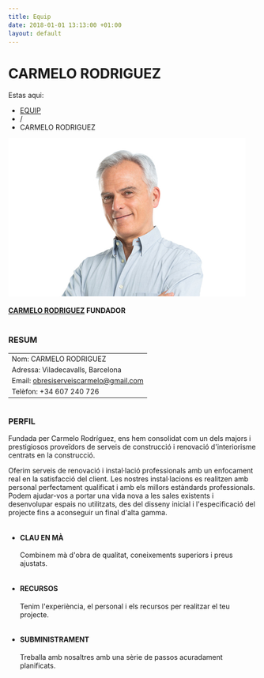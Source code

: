 ```yaml
---
title: Equip
date: 2018-01-01 13:13:00 +01:00
layout: default
---
```


<div class="theme-page padding-bottom-70">
    <div class="row gray full-width page-header vertical-align-table">
      <div class="row full-width padding-top-bottom-50 vertical-align-cell">
        <div class="row">
          <div class="page-header-left">
            <h1>CARMELO RODRIGUEZ</h1>
          </div>
          <div class="page-header-right">
            <div class="bread-crumb-container">
              <label>Estas aqui:</label>
              <ul class="bread-crumb">
                <li>
                  <a title="Our Team" href="#">
                    EQUIP
                  </a>
                </li>
                <li class="separator">
                  /
                </li>
                <li>
                  CARMELO RODRIGUEZ
                </li>
              </ul>
            </div>
          </div>
        </div>
      </div>
    </div>
    <div class="clearfix">
      <div class="row page-margin-top-section">
        <div class="column column-1-3">
          <div class="team-box single">
            <a href="#" title="CARMELO RODRIGUEZ">
              <img alt="CARMELO RODRIGUEZ" src="/assets/images/samples/480x320/team_04.png" style="display: block;">
            </a>
            <div class="team-content">
              <h4>
                <a href="#" title="CARMELO RODRIGUEZ">CARMELO RODRIGUEZ</a>
                <span>FUNDADOR</span>
              </h4>
            </div>
            <ul class="social-icons" style="left: 109px; display: none; top: 247px;">
              <li><a title="" target="_blank" href="http://facebook.com/" class="social-facebook">&nbsp;</a></li>
              <li><a title="" target="_blank" href="http://twitter.com/" class="social-twitter">&nbsp;</a></li>
              <li><a title="" target="_blank" href="http://linkedin.com" class="social-linkedin">&nbsp;</a></li>
            </ul>
          </div>
        </div>
        <div class="column column-1-3">
          <h3 class="box-header">RESUM</h3>
          <table class="margin-top-40 align-left">
            <tbody>
              <tr>
                <td>Nom: CARMELO RODRIGUEZ</td>
              </tr>
              <tr>
                <td>Adressa: Viladecavalls, Barcelona</td>
              </tr>
              <tr>
                <td>Email: <a href="mailto:obresiserveiscarmelo@gmail.com">obresiserveiscarmelo@gmail.com</a></td>
              </tr>
              <tr>
                <td>Telèfon: +34 607 240 726</td>
              </tr>
            </tbody>
          </table>
        </div>
        <div class="column column-1-3">
          <h3 class="box-header">PERFIL</h3>
          <p class="description t1 margin-top-34">Fundada per Carmelo Rodríguez, ens hem consolidat com un dels majors i prestigiosos proveïdors de serveis de construcció i renovació d'interiorisme centrats en la construcció.</p>
          <p class="description t1">Oferim serveis de renovació i instal·lació professionals amb un enfocament real en la satisfacció del client. Les nostres instal·lacions es realitzen amb personal perfectament qualificat i amb els millors estàndards professionals. Podem ajudar-vos a portar una vida nova a les sales existents i desenvolupar espais no utilitzats, des del disseny inicial i l'especificació del projecte fins a aconseguir un final d'alta gamma.</p>
        </div>
      </div>
      <div class="row top-border page-margin-top-section full-width">
        <div class="row page-margin-top-section">
          <div class="column column-1-3">
            <ul class="features-list">
              <li class="sl-small-key">
                <h4>CLAU EN MÀ</h4>
                <p>Combinem mà d'obra de qualitat, coneixements superiors i preus ajustats.</p>
              </li>
            </ul>
          </div>
          <div class="column column-1-3">
            <ul class="features-list">
              <li class="sl-small-person">
                <h4>RECURSOS</h4>
                <p>Tenim l'experiència, el personal i els recursos per realitzar el teu projecte.</p>
              </li>
            </ul>
          </div>
          <div class="column column-1-3">
            <ul class="features-list">
              <li class="sl-small-trolley">
                <h4>SUBMINISTRAMENT</h4>
                <p>Treballa amb nosaltres amb una sèrie de passos acuradament planificats.</p>
              </li>
            </ul>
          </div>
        </div>
      </div>
      <!--
      <div class="row page-padding-top-section">
        <div class="column column-2-3">
          <h3 class="box-header">EXPERIENCIA</h3>
          <div class="timeline-item vertical-align-table margin-top-40">
            <div class="timeline-left vertical-align-cell">
              <div class="label-container">
                <div class="animated-element animation-slideRight25 slideRight25" style="animation-duration: 600ms; animation-delay: 0ms; transition-delay: 0ms;">
                  <span class="label-triangle"></span>
                  <label>2014 - 2015</label>
                </div>
                <span class="timeline-circle animated-element animation-scale scale" style="animation-duration: 600ms; animation-delay: 0ms; transition-delay: 0ms;"></span>
              </div>
            </div>
            <div class="timeline-content vertical-align-cell">
              <h4 class="clearfix">
                <span class="timeline-title">HITACHI CONSTRUCT</span><span class="timeline-subtitle">DIGGER OPERATOR</span>
              </h4>
              <p class="description t1">Paetos dignissim at cursus elefeind norma arcu. Pellentesque accumsan est in tempus etos ullamcorper, sem quam suscipit lacus maecenas tortor.</p>
            </div>
          </div>
          <div class="timeline-item vertical-align-table">
            <div class="timeline-left vertical-align-cell">
              <div class="label-container">
                <div class="animated-element animation-slideRight25 slideRight25" style="animation-duration: 600ms; animation-delay: 0ms; transition-delay: 0ms;">
                  <span class="label-triangle"></span>
                  <label>2012 - 2014</label>
                </div>
                <span class="timeline-circle animated-element animation-scale scale" style="animation-duration: 600ms; animation-delay: 0ms; transition-delay: 0ms;"></span>
              </div>
            </div>
            <div class="timeline-content vertical-align-cell">
              <h4 class="clearfix">
                <span class="timeline-title">BRICK LTD</span><span class="timeline-subtitle">FOREMAN</span>
              </h4>
              <p class="description t1">Paetos dignissim at cursus elefeind norma arcu. Pellentesque accumsan est in tempus etos ullamcorper, sem quam suscipit lacus maecenas tortor.</p>
            </div>
          </div>
          <div class="timeline-item vertical-align-table">
            <div class="timeline-left vertical-align-cell">
              <div class="label-container">
                <div class="animated-element animation-slideRight25 slideRight25" style="animation-duration: 600ms; animation-delay: 0ms; transition-delay: 0ms;">
                  <span class="label-triangle"></span>
                  <label>2011 - 2012</label>
                </div>
                <span class="timeline-circle animated-element animation-scale scale" style="animation-duration: 600ms; animation-delay: 0ms; transition-delay: 0ms;"></span>
              </div>
            </div>
            <div class="timeline-content vertical-align-cell">
              <h4 class="clearfix">
                <span class="timeline-title">HOME RENEW</span><span class="timeline-subtitle">SENIOR FOREMAN</span>
              </h4>
              <p class="description t1">Paetos dignissim at cursus elefeind norma arcu. Pellentesque accumsan est in tempus etos ullamcorper, sem quam suscipit lacus maecenas tortor.</p>
            </div>
          </div>
        </div>
        <div class="column column-1-3">
          <h3 class="box-header">TESTIMONIS</h3>
          <div class="row testimonials-container type-small margin-top-40">
            <div class="re-carousel-pagination" style="display: block;"><a href="#" class="selected"><span>1</span></a><a href="#"><span>2</span></a></div>
            <div class="caroufredsel_wrapper caroufredsel_wrapper_testimonials" style="display: block; text-align: start; float: none; position: relative; top: auto; right: auto; bottom: auto; left: auto; z-index: auto; width: 400px; height: 368px; margin: 0px; overflow: hidden;"><ul class="testimonials-list autoplay-0 pause_on_hover-1" style="text-align: left; float: none; position: absolute; top: 0px; right: auto; bottom: auto; left: 0px; margin: 0px; width: 2000px; height: 368px;">
              <li style="margin-right: 30px;">
                <p>"We would like to thank Renovate Company for an outstanding effort on this
                recently completed project located in the Moscow. The project involved a very
                aggressive schedule and it was completed on time. We would certainly like to
                use their professional services."</p>
                <div class="ornament sl-small-bucket"></div>
                <div class="author-details-box">
                  <div class="author">MITCHEL SMITH</div>
                  <div class="author-details">INTERIOR RENOVATION</div>
                </div>
              </li>
              <li style="margin-right: 30px;">
                <p>"We would like to thank Renovate Company for an outstanding effort on this
                recently completed project located in the Moscow. The project involved a very
                aggressive schedule and it was completed on time. We would certainly like to
                use their professional services."</p>
                <div class="ornament sl-small-camera"></div>
                <div class="author-details-box">
                  <div class="author">DEBORA HILTON</div>
                  <div class="author-details">PAVER WALKWAYS</div>
                </div>
              </li>
            </ul></div>
          </div>
        </div>
      </div>-->
    </div>
  </div>

